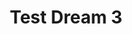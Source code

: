 ---
layout: dream
title: Test Dream 3
description:  Lorem ipsum dolor sit amet, consectetur adipisicing elit. Unde beatae assumenda architecto, debitis dolorem, tempora omnis in harum ea labore consequatur odio minus perspiciatis, ullam rerum, non doloremque veniam animi!
dreamer: abby-lindstrom
dream_images:
 - dream_image: https://unsplash.it/500/?random
   caption: 'image caption goes here'
status: logged
badges: 
 - stability
---